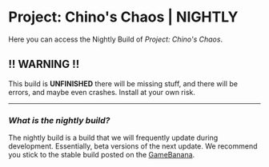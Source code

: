 # Project: Chino's Chaos | NIGHTLY
Here you can access the Nightly Build of *Project: Chino's Chaos*.

## !! WARNING !!
This build is **UNFINISHED** there will be missing stuff, and there will be errors, and maybe even crashes. Install at your own risk.

---

### *What is the nightly build?*
The nightly build is a build that we will frequently update during development. Essentially, beta versions of the next update. We recommend you stick to the stable build posted on the [GameBanana](https://gamebanana.com/mods/545648).
